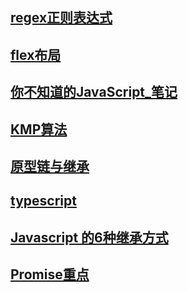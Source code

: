 <!--
 * @Date: 2020-06-10 15:26:10
 * @Author: LYoSoo
 * @LastEditors: LYoSoo
 * @LastEditTime: 2020-06-16 14:19:55
--> 


## [regex正则表达式](/regex)
## [flex布局](/flex)

## [你不知道的JavaScript_笔记](/JavaScript_note)

## [KMP算法](/kmp-algorithm)

## [原型链与继承](/prototype)

## [typescript](/typescript)

## [Javascript 的6种继承方式](/inherit)

## [Promise重点](/Promise)